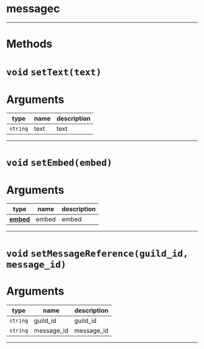 # messagec


---
# Methods
# `void` `setText(text)`
# Arguments
| type  | name | description |
| ----  | ---- | ----------- |
| `string` | text  |text  |

---
# `void` `setEmbed(embed)`
# Arguments
| type  | name | description |
| ----  | ---- | ----------- |
| **[embed](https://github.com/devonium/gm-discordAPI/blob/doc/embed.md#embed)** | embed  |embed  |

---
# `void` `setMessageReference(guild_id, message_id)`
# Arguments
| type  | name | description |
| ----  | ---- | ----------- |
| `string` | guild_id  |guild_id  |
| `string` | message_id  |message_id  |

---
